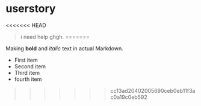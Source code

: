 # userstory
<<<<<<< HEAD
> i need help ghgh. 
=======

Making **bold** and *italic* text in actual Markdown.
- First item
- Second item
- Third item
- fourth item


>>>>>>> cc13ad20402005690ceb0eb11f3ac0a19c0eb592
